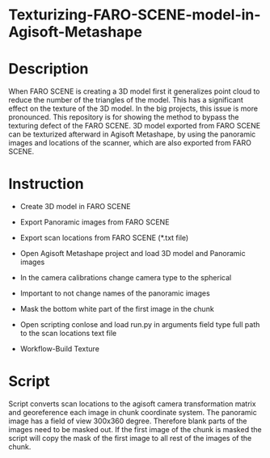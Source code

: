 # Texturizing-FARO-SCENE-model-in-Agisoft-Metashape

# Description
When FARO SCENE is creating a 3D model first it generalizes point cloud to reduce the number of the triangles of the model. This has a significant effect on the texture of the 3D model. In the big projects, this issue is more pronounced. This repository is for showing the method to bypass the texturing defect of the FARO SCENE. 3D model exported from FARO SCENE can be texturized afterward in Agisoft Metashape, by using the panoramic images and locations of the scanner, which are also exported from FARO SCENE.

# Instruction
- Create 3D model in FARO SCENE
- Export Panoramic images from FARO SCENE
- Export scan locations from FARO SCENE (*.txt file)

- Open Agisoft Metashape project and load 3D model and Panoramic images
- In the camera calibrations change camera type to the spherical
- Important to not change names of the panoramic images
- Mask the bottom white part of the first image in the chunk
- Open scripting conlose and load run.py in arguments field type full path to the scan locations text file
- Workflow-Build Texture

# Script
Script converts scan locations to the agisoft camera transformation matrix and georeference each image in chunk coordinate system. 
The panoramic image has a field of view 300x360 degree. Therefore blank parts of the images need to be masked out. If the first image of the chunk is masked the script will copy the mask of the first image to all rest of the images of the chunk.
